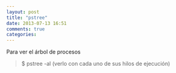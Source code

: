 ```yaml
---
layout: post
title: "pstree"
date: 2013-07-13 16:51
comments: true
categories: 
---
```

Para ver el árbol de procesos

>$ pstree -al   (verlo con cada uno de sus hilos de ejecución)

